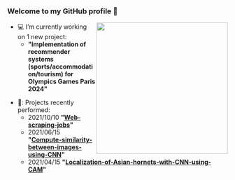  ### Welcome to my GitHub profile 👋
<img align="right" width="300" height="300" src="https://user-images.githubusercontent.com/56866008/133479879-77c611ef-bb46-450c-afa6-c07fab814869.gif">
<!-- I'm a french student in the final year at the engineering school ENSEIRB-MATMECA. Here, you could find my personal and academic projects! I discovered artificial intelligence during an academic project and since that day, I keep working on it! :heart_eyes: -->


- :computer: I’m currently working on 1 new project:
    <!-- - **"Generation of realistic faces images using GANs and VAEs"** -->
    - **"Implementation of recommender systems (sports/accommodation/tourism) for Olympics Games Paris 2024"** 
<!-- - and the existant project **"[ChatBot](https://github.com/lbrejon/ChatBot)"** using NLP concepts. -->


- 🔭: Projects recently performed: 
    - 2021/10/10 **"[Web-scraping-jobs](https://github.com/lbrejon/Web-scraping-jobs)"**
    - 2021/06/15 **"[Compute-similarity-between-images-using-CNN](https://github.com/lbrejon/Compute-similarity-between-images-using-CNN)"**
    - 2021/04/15 **"[Localization-of-Asian-hornets-with-CNN-using-CAM](https://github.com/lbrejon/Localization-of-Asian-hornets-with-pre-trained-CNN)"**


<!-- - 💬 Please feel free to ask me about projects if there any issue or lack of information. -->

<!-- - :mag: I’m looking for an internship as a **Junior Data Scientist**, starting from February 2022 (5-6 months) in Europe either in **Ile-de-France** (France) or **abroad** (Switzerland, Luxembourg, Belgium, Netherlands, Denmark, Italy, Germany).

- 📝 Checkout my resume [FR](https://github.com/lbrejon/lbrejon/files/7773738/CV_BREJON_Louis.pdf) version  -->
<!-- - and [EN](https://github.com/lbrejon/lbrejon/files/7469953/Resume_BREJON_Louis.pdf) version. -->
 




<!--
**lbrejon/lbrejon** is a ✨ _special_ ✨ repository because its `README.md` (this file) appears on your GitHub profile.

Here are some ideas to get you started:

- 🔭 I’m currently working on ...
- 🌱 I’m currently learning ...
- 👯 I’m looking to collaborate on ...
- 🤔 I’m looking for help with ...
- 💬 Ask me about ...
- 📫 How to reach me: ...
- 😄 Pronouns: ...
- ⚡ Fun fact: ...


- 📫 How to reach me: https://www.linkedin.com/in/louisbrejon/
- louis.brejon.ia@gmail.com

-->
